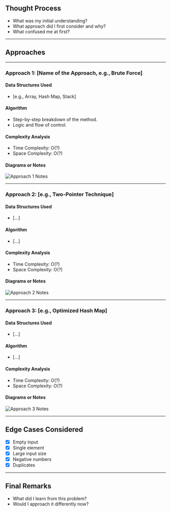 ## Thought Process

- What was my initial understanding?
- What approach did I first consider and why?
- What confused me at first?

---

## Approaches

---

### Approach 1: [Name of the Approach, e.g., Brute Force]

#### Data Structures Used
- [e.g., Array, Hash Map, Stack]

#### Algorithm
- Step-by-step breakdown of the method.
- Logic and flow of control.

#### Complexity Analysis
- Time Complexity: O(?)
- Space Complexity: O(?)

#### Diagrams or Notes
![Approach 1 Notes](./notes/approach1.jpg)

---

### Approach 2: [e.g., Two-Pointer Technique]

#### Data Structures Used
- [...]

#### Algorithm
- [...]

#### Complexity Analysis
- Time Complexity: O(?)
- Space Complexity: O(?)

#### Diagrams or Notes
![Approach 2 Notes](./notes/approach2.jpg)

---

### Approach 3: [e.g., Optimized Hash Map]

#### Data Structures Used
- [...]

#### Algorithm
- [...]

#### Complexity Analysis
- Time Complexity: O(?)
- Space Complexity: O(?)

#### Diagrams or Notes
![Approach 3 Notes](./notes/approach3.jpg)

---

## Edge Cases Considered
- [x] Empty input  
- [x] Single element  
- [x] Large input size  
- [x] Negative numbers  
- [x] Duplicates  

---

## Final Remarks

- What did I learn from this problem?
- Would I approach it differently now?
